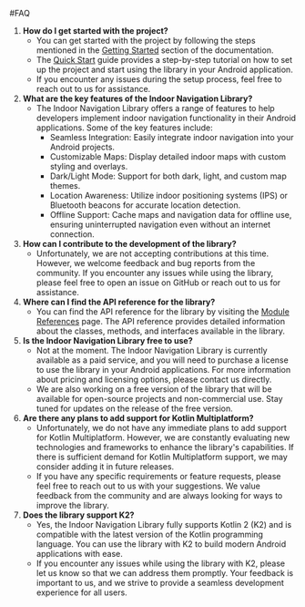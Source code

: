 #FAQ

1. **How do I get started with the project?**
    - You can get started with the project by following the steps mentioned in the [Getting Started](../getting_started/quick_start.md) section of the documentation.
    - The [Quick Start](../getting_started/quick_start.md) guide provides a step-by-step tutorial on how to set up the project and start using the library in your Android application.
    - If you encounter any issues during the setup process, feel free to reach out to us for assistance.
2. **What are the key features of the Indoor Navigation Library?**
    - The Indoor Navigation Library offers a range of features to help developers implement indoor navigation functionality in their Android applications. Some of the key features include:
        - Seamless Integration: Easily integrate indoor navigation into your Android projects.
        - Customizable Maps: Display detailed indoor maps with custom styling and overlays.
        - Dark/Light Mode: Support for both dark, light, and custom map themes.
        - Location Awareness: Utilize indoor positioning systems (IPS) or Bluetooth beacons for accurate location detection.
        - Offline Support: Cache maps and navigation data for offline use, ensuring uninterrupted navigation even without an internet connection.
3. **How can I contribute to the development of the library?**
    - Unfortunately, we are not accepting contributions at this time. However, we welcome feedback and bug reports from the community. If you encounter any issues while using the library, please feel free to open an issue on GitHub or reach out to us for assistance.
4. **Where can I find the API reference for the library?**
    - You can find the API reference for the library by visiting the [Module References](https://indoor-navigation-lib.bitbucket.io/) page. The API reference provides detailed information about the classes, methods, and interfaces available in the library.
5. **Is the Indoor Navigation Library free to use?**
    - Not at the moment. The Indoor Navigation Library is currently available as a paid service, and you will need to purchase a license to use the library in your Android applications. For more information about pricing and licensing options, please contact us directly.
    - We are also working on a free version of the library that will be available for open-source projects and non-commercial use. Stay tuned for updates on the release of the free version.
6. **Are there any plans to add support for Kotlin Multiplatform?**
    - Unfortunately, we do not have any immediate plans to add support for Kotlin Multiplatform. However, we are constantly evaluating new technologies and frameworks to enhance the library's capabilities. If there is sufficient demand for Kotlin Multiplatform support, we may consider adding it in future releases.
    - If you have any specific requirements or feature requests, please feel free to reach out to us with your suggestions. We value feedback from the community and are always looking for ways to improve the library.
7. **Does the library support K2?**
    - Yes, the Indoor Navigation Library fully supports Kotlin 2 (K2) and is compatible with the latest version of the Kotlin programming language. You can use the library with K2 to build modern Android applications with ease.
    - If you encounter any issues while using the library with K2, please let us know so that we can address them promptly. Your feedback is important to us, and we strive to provide a seamless development experience for all users.